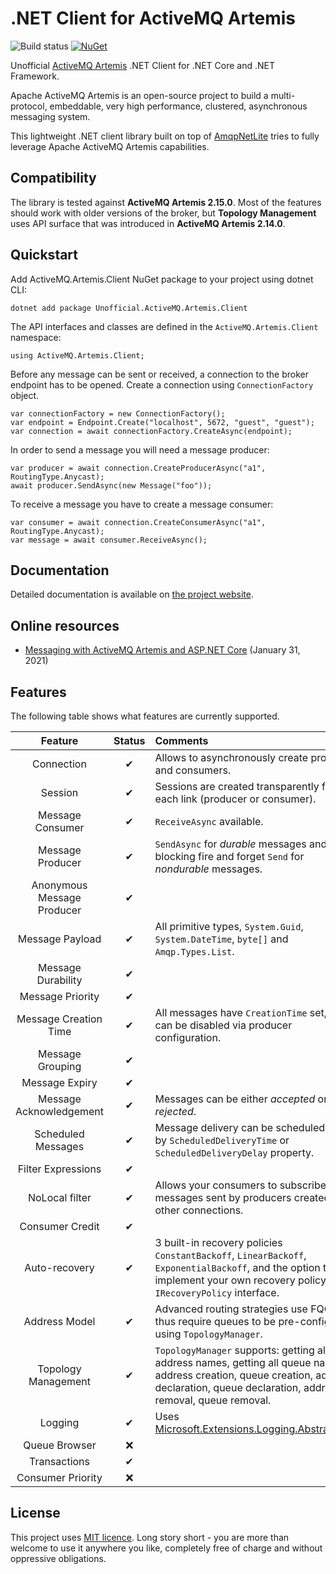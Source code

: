 # .NET Client for ActiveMQ Artemis

![Build status](https://github.com/Havret/dotnet-activemq-artemis-client/workflows/Build/badge.svg)
[![NuGet](https://img.shields.io/nuget/vpre/Unofficial.ActiveMQ.Artemis.Client.svg)](https://www.nuget.org/packages/Unofficial.ActiveMQ.Artemis.Client)

Unofficial [ActiveMQ Artemis](https://activemq.apache.org/components/artemis/) .NET Client for .NET Core and .NET Framework.

Apache ActiveMQ Artemis is an open-source project to build a multi-protocol, embeddable, very high performance, clustered, asynchronous messaging system.

This lightweight .NET client library built on top of [AmqpNetLite](http://azure.github.io/amqpnetlite/) tries to fully leverage Apache ActiveMQ Artemis capabilities.

## Compatibility

The library is tested against **ActiveMQ Artemis 2.15.0**. Most of the features should work with older versions of the broker, but **Topology Management** uses API surface that was introduced in **ActiveMQ Artemis 2.14.0**.

## Quickstart

Add ActiveMQ.Artemis.Client NuGet package to your project using dotnet CLI:

```
dotnet add package Unofficial.ActiveMQ.Artemis.Client
```

The API interfaces and classes are defined in the `ActiveMQ.Artemis.Client` namespace:

```
using ActiveMQ.Artemis.Client;
```

Before any message can be sent or received, a connection to the broker endpoint has to be opened. Create a connection using `ConnectionFactory` object.

```
var connectionFactory = new ConnectionFactory();
var endpoint = Endpoint.Create("localhost", 5672, "guest", "guest");
var connection = await connectionFactory.CreateAsync(endpoint);
```

In order to send a message you will need a message producer:

```
var producer = await connection.CreateProducerAsync("a1", RoutingType.Anycast);
await producer.SendAsync(new Message("foo"));
```

To receive a message you have to create a message consumer:

```
var consumer = await connection.CreateConsumerAsync("a1", RoutingType.Anycast);
var message = await consumer.ReceiveAsync();
```

## Documentation

Detailed documentation is available on [the project website](https://havret.github.io/dotnet-activemq-artemis-client/).

## Online resources

- [Messaging with ActiveMQ Artemis and ASP.NET Core](https://havret.io/activemq-artemis-net-core) (January 31, 2021)

## Features

The following table shows what features are currently supported.

|Feature|Status|Comments|
|:-:|:-:|:-|
|Connection|✔|Allows to asynchronously create producers and consumers.|
|Session|✔|Sessions are created transparently for each link (producer or consumer).|
|Message Consumer|✔|`ReceiveAsync` available.|
|Message Producer|✔|`SendAsync` for *durable* messages and non-blocking fire and forget `Send` for *nondurable* messages.|
|Anonymous Message Producer|✔||
|Message Payload|✔|All primitive types, `System.Guid`, `System.DateTime`, `byte[]` and `Amqp.Types.List`.|
|Message Durability|✔||
|Message Priority|✔||
|Message Creation Time|✔|All messages have `CreationTime` set, but it can be disabled via producer configuration.|
|Message Grouping|✔||
|Message Expiry|✔||
|Message Acknowledgement|✔|Messages can be either *accepted* or *rejected*.|
|Scheduled Messages|✔|Message delivery can be scheduled either by `ScheduledDeliveryTime` or `ScheduledDeliveryDelay` property.
|Filter Expressions|✔||
|NoLocal filter|✔|Allows your consumers to subscribe to messages sent by producers created by other connections.|
|Consumer Credit|✔||
|Auto-recovery|✔|3 built-in recovery policies `ConstantBackoff`, `LinearBackoff`, `ExponentialBackoff`, and the option to implement your own recovery policy via `IRecoveryPolicy` interface.|
|Address Model|✔|Advanced routing strategies use FQQN, thus require queues to be pre-configured using `TopologyManager`.|
|Topology Management|✔|`TopologyManager` supports: getting all address names, getting all queue names, address creation, queue creation, address declaration, queue declaration, address removal, queue removal.|
|Logging|✔|Uses [Microsoft.Extensions.Logging.Abstractions](https://www.nuget.org/packages/Microsoft.Extensions.Logging.Abstractions/).|
|Queue Browser|❌||
|Transactions|✔||
|Consumer Priority|❌||

## License

This project uses [MIT licence](https://github.com/Havret/dotnet-activemq-artemis-client/blob/master/LICENSE). Long story short - you are more than welcome to use it anywhere you like, completely free of charge and without oppressive obligations.